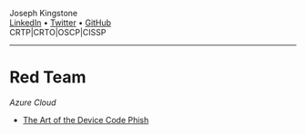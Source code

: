 Joseph Kingstone  
[LinkedIn](https://www.linkedin.com/in/joseph-kingstone-755b7099/) • [Twitter](https://twitter.com/n00bRage) • [GitHub](https://github.com/josephkingstone)  
CRTP|CRTO|OSCP|CISSP  

--- 
# Red Team

*Azure Cloud*      
+ [The Art of the Device Code Phish](_posts/2021-07-12-ArtOfDeviceCodePhish.md)




